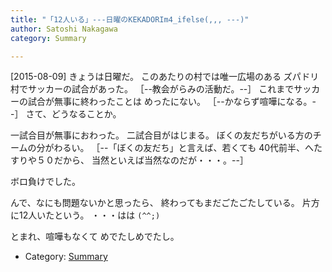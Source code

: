 ```yaml
---
title: "「12人いる」---日曜のKEKADORIm4_ifelse(,,, ---)"
author: Satoshi Nakagawa
category: Summary

---
```


[2015-08-09]  きょうは日曜だ。
このあたりの村では唯一広場のある
ズパドリ村でサッカーの試合があった。
［--教会がらみの活動だ。--］
これまでサッカーの試合が無事に終わったことは
めったにない。
［--かならず喧嘩になる。--］
さて、どうなることか。

<!--more-->

 一試合目が無事におわった。
二試合目がはじまる。
ぼくの友だちがいる方のチームの分がわるい。
［--「ぼくの友だち」と言えば、若くても
40代前半、へたすりや５０だから、
当然といえば当然なのだが・・・。--］

 ボロ負けでした。

 んで、なにも問題ないかと思ったら、
終わってもまだごたごたしている。
片方に12人いたという。
・・・はは `(^^;)`

 とまれ、喧嘩もなくて
めでたしめでたし。

- Category: [Summary](categories.html#Summary)

